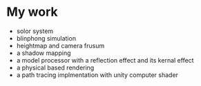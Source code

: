 # My work
 - solor system
 - blinphong simulation
 - heightmap and camera frusum 
 - a shadow mapping
 - a model processor with a reflection effect and its kernal effect
 - a physical based rendering
 - a path tracing implmentation with unity computer shader
 
